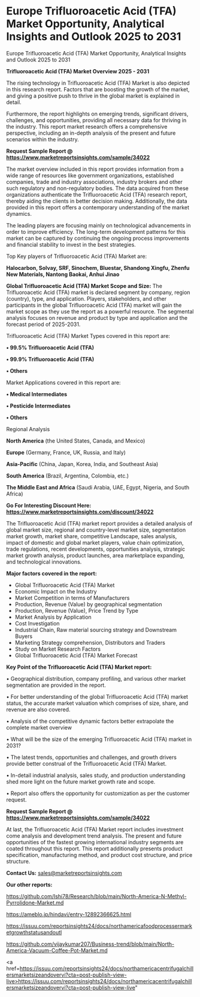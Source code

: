 # Europe Trifluoroacetic Acid (TFA) Market Opportunity, Analytical Insights and Outlook 2025 to 2031
Europe Trifluoroacetic Acid (TFA) Market Opportunity, Analytical Insights and Outlook 2025 to 2031

<Strong> Trifluoroacetic Acid (TFA) Market Overview 2025 - 2031</strong>

The rising technology in Trifluoroacetic Acid (TFA) Market is also depicted in this research report. Factors that are boosting the growth of the market, and giving a positive push to thrive in the global market is explained in detail.

Furthermore, the report highlights on emerging trends, significant drivers, challenges, and opportunities, providing all necessary data for thriving in the industry. This report market research offers a comprehensive perspective, including an in-depth analysis of the present and future scenarios within the industry.

<strong>Request Sample Report @ <a href=https://www.marketreportsinsights.com/sample/34022>https://www.marketreportsinsights.com/sample/34022</a></strong>

The market overview included in this report provides information from a wide range of resources like government organizations, established companies, trade and industry associations, industry brokers and other such regulatory and non-regulatory bodies. The data acquired from these organizations authenticate the Trifluoroacetic Acid (TFA) research report, thereby aiding the clients in better decision making. Additionally, the data provided in this report offers a contemporary understanding of the market dynamics.

The leading players are focusing mainly on technological advancements in order to improve efficiency. The long-term development patterns for this market can be captured by continuing the ongoing process improvements and financial stability to invest in the best strategies.

Top Key players of Trifluoroacetic Acid (TFA) Market are:

<strong>Halocarbon, Solvay, SRF, Sinochem, Bluestar, Shandong Xingfu, Zhenfu New Materials, Nantong Baokai, Anhui Jinao</strong>

<strong><b>Global Trifluoroacetic Acid (TFA) Market Scope and Size:</b></strong>
The Trifluoroacetic Acid (TFA) market is declared segment by company, region (country), type, and application. Players, stakeholders, and other participants in the global Trifluoroacetic Acid (TFA) market will gain the market scope as they use the report as a powerful resource. The segmental analysis focuses on revenue and product by type and application and the forecast period of 2025-2031.

Trifluoroacetic Acid (TFA) Market Types covered in this report are:

<strong>•  99.5% Trifluoroacetic Acid (TFA)

•  99.9% Trifluoroacetic Acid (TFA)

•  Others</strong>

Market Applications covered in this report are:

<strong>•  Medical Intermediates

•  Pesticide Intermediates

•  Others</strong> 

Regional Analysis

<strong>North America</strong> (the United States, Canada, and Mexico)

<strong>Europe</strong> (Germany, France, UK, Russia, and Italy)

<strong>Asia-Pacific</strong> (China, Japan, Korea, India, and Southeast Asia)

<strong>South America</strong> (Brazil, Argentina, Colombia, etc.)

<strong>The Middle East and Africa</strong> (Saudi Arabia, UAE, Egypt, Nigeria, and South Africa)

<strong>Go For Interesting Discount Here: <a href=https://www.marketreportsinsights.com/discount/34022>https://www.marketreportsinsights.com/discount/34022</a></strong>

The Trifluoroacetic Acid (TFA) market report provides a detailed analysis of global market size, regional and country-level market size, segmentation market growth, market share, competitive Landscape, sales analysis, impact of domestic and global market players, value chain optimization, trade regulations, recent developments, opportunities analysis, strategic market growth analysis, product launches, area marketplace expanding, and technological innovations.

<strong><b>Major factors covered in the report:</b></strong>
<ul>
  <li>Global Trifluoroacetic Acid (TFA) Market </li>
  <li>Economic Impact on the Industry</li>
  <li>Market Competition in terms of Manufacturers</li>
  <li>Production, Revenue (Value) by geographical segmentation</li>
  <li>Production, Revenue (Value), Price Trend by Type</li>
  <li>Market Analysis by Application</li>
  <li>Cost Investigation</li>
  <li>Industrial Chain, Raw material sourcing strategy and Downstream Buyers</li>
  <li>Marketing Strategy comprehension, Distributors and Traders</li>
  <li>Study on Market Research Factors</li>
  <li>Global Trifluoroacetic Acid (TFA) Market Forecast</li>
</ul>

<strong><b>Key Point of the Trifluoroacetic Acid (TFA) Market report:</b></strong>

• Geographical distribution, company profiling, and various other market segmentation are provided in the report.

• For better understanding of the global Trifluoroacetic Acid (TFA) market status, the accurate market valuation which comprises of size, share, and revenue are also covered.

• Analysis of the competitive dynamic factors better extrapolate the complete market overview

• What will be the size of the emerging Trifluoroacetic Acid (TFA) market in 2031?

• The latest trends, opportunities and challenges, and growth drivers provide better construal of the Trifluoroacetic Acid (TFA) Market.

• In-detail industrial analysis, sales study, and production understanding shed more light on the future market growth rate and scope.

• Report also offers the opportunity for customization as per the customer request.

<strong>Request Sample Report @ <a href=https://www.marketreportsinsights.com/sample/34022>https://www.marketreportsinsights.com/sample/34022</a></strong>

At last, the Trifluoroacetic Acid (TFA) Market report includes investment come analysis and development trend analysis. The present and future opportunities of the fastest growing international industry segments are coated throughout this report. This report additionally presents product specification, manufacturing method, and product cost structure, and price structure.

<strong>Contact Us:</strong>
sales@marketreportsinsights.com

<strong>Our other reports:</strong>

<a href=https://github.com/Ishi78/Research/blob/main/North-America-N-Methyl-Pyrrolidone-Market.md>https://github.com/Ishi78/Research/blob/main/North-America-N-Methyl-Pyrrolidone-Market.md</a>

<a href=https://ameblo.jp/hindavi/entry-12892366625.html>https://ameblo.jp/hindavi/entry-12892366625.html</a>

<a href=https://issuu.com/reportsinsights24/docs/northamericafoodprocessermarketgrowthstatusandoutl>https://issuu.com/reportsinsights24/docs/northamericafoodprocessermarketgrowthstatusandoutl</a>

<a href=https://github.com/vijaykumar207/Business-trend/blob/main/North-America-Vacuum-Coffee-Pot-Market.md>https://github.com/vijaykumar207/Business-trend/blob/main/North-America-Vacuum-Coffee-Pot-Market.md</a>

<a href=https://issuu.com/reportsinsights24/docs/northamericacentrifugalchillersmarketsizeandovervi?cta=post-publish-view-live>https://issuu.com/reportsinsights24/docs/northamericacentrifugalchillersmarketsizeandovervi?cta=post-publish-view-live</a>"
